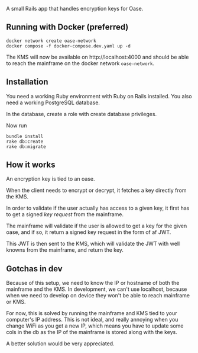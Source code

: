 A small Rails app that handles encryption keys for Oase.

## Running with Docker (preferred)

```
docker network create oase-network
docker compose -f docker-compose.dev.yaml up -d
```

The KMS will now be available on http://localhost:4000 and should be able to reach the mainframe on the docker network `oase-network`.

## Installation

You need a working Ruby environment with Ruby on Rails installed. You also need a working PostgreSQL database.

In the database, create a role with create database privileges.

Now run

```
bundle install
rake db:create
rake db:migrate
```

## How it works

An encryption key is tied to an oase.

When the client needs to encrypt or decrypt, it fetches a key directly from the KMS.

In order to validate if the user actually has access to a given key, it first has to get a signed _key request_ from the mainframe.

The mainframe will validate if the user is allowed to get a key for the given oase, and if so, it return a signed key request in the form of af JWT.

This JWT is then sent to the KMS, which will validate the JWT with well knowns from the mainframe, and return the key.

## Gotchas in dev

Because of this setup, we need to know the IP or hostname of both the mainframe and the KMS. In development, we can't use localhost, because when we need to develop on device they won't be able to reach mainframe or KMS.

For now, this is solved by running the mainframe and KMS tied to your computer's IP address. This is not ideal, and really annoying when you change WiFi as you get a new IP, which means you have to update some cols in the db as the IP of the mainframe is stored along with the keys.

A better solution would be very appreciated.
